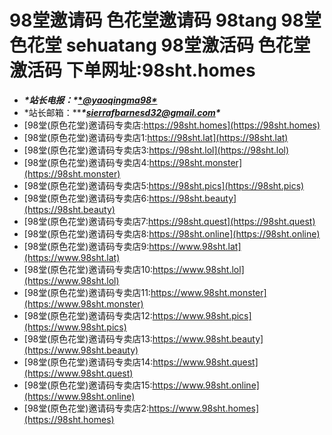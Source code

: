 # 98堂邀请码 色花堂邀请码 98tang 98堂 色花堂 sehuatang 98堂激活码 色花堂激活码 下单网址:98sht.homes

- ***\*站长电报：\**[\**@yaoqingma98\**](https://t.me/yaoqingma98)** 
- *站长邮箱：*****\*sierrafbarnesd32@gmail.com\****
- [98堂(原色花堂)邀请码专卖店:https://98sht.homes](https://98sht.homes)
- [98堂(原色花堂)邀请码专卖店1:https://98sht.lat](https://98sht.lat)
- [98堂(原色花堂)邀请码专卖店3:https://98sht.lol](https://98sht.lol)
- [98堂(原色花堂)邀请码专卖店4:https://98sht.monster](https://98sht.monster)
- [98堂(原色花堂)邀请码专卖店5:https://98sht.pics](https://98sht.pics)
- [98堂(原色花堂)邀请码专卖店6:https://98sht.beauty](https://98sht.beauty)
- [98堂(原色花堂)邀请码专卖店7:https://98sht.quest](https://98sht.quest)
- [98堂(原色花堂)邀请码专卖店8:https://98sht.online](https://98sht.online)
- [98堂(原色花堂)邀请码专卖店9:https://www.98sht.lat](https://www.98sht.lat)
- [98堂(原色花堂)邀请码专卖店10:https://www.98sht.lol](https://www.98sht.lol)
- [98堂(原色花堂)邀请码专卖店11:https://www.98sht.monster](https://www.98sht.monster)
- [98堂(原色花堂)邀请码专卖店12:https://www.98sht.pics](https://www.98sht.pics)
- [98堂(原色花堂)邀请码专卖店13:https://www.98sht.beauty](https://www.98sht.beauty)
- [98堂(原色花堂)邀请码专卖店14:https://www.98sht.quest](https://www.98sht.quest)
- [98堂(原色花堂)邀请码专卖店15:https://www.98sht.online](https://www.98sht.online)
- [98堂(原色花堂)邀请码专卖店2:https://www.98sht.homes](https://98sht.homes)

